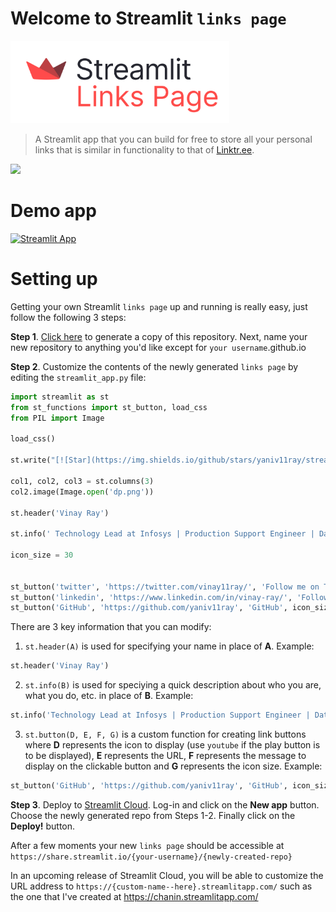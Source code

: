 # Welcome to Streamlit `links page`

<img src="streamlit-links-page.png" width="350">

> A Streamlit app that you can build for free to store all your personal links that is similar in functionality to that of [Linktr.ee](https://linktr.ee/).

<img src="23F54497-245E-413F-99C7-F3E295E4EA13.png" width="350">

# Demo app

[![Streamlit App](https://static.streamlit.io/badges/streamlit_badge_black_white.svg)](https://chanin.streamlitapp.com/)

# Setting up

Getting your own Streamlit `links page` up and running is really easy, just follow the following 3 steps:

**Step 1**. [Click here](https://github.com/streamlit/links/generate) to generate a copy of this repository. Next, name your new repository to anything you'd like except for `your username`.github.io

**Step 2**. Customize the contents of the newly generated `links page` by editing the `streamlit_app.py` file:

```python
import streamlit as st
from st_functions import st_button, load_css
from PIL import Image

load_css()

st.write("[![Star](https://img.shields.io/github/stars/yaniv11ray/streamlit.svg?logo=github&style=social)](https://gitHub.com/yaniv11ray/streamlit)")

col1, col2, col3 = st.columns(3)
col2.image(Image.open('dp.png'))

st.header('Vinay Ray')

st.info(' Technology Lead at Infosys | Production Support Engineer | Data Analyst')

icon_size = 30


st_button('twitter', 'https://twitter.com/vinay11ray/', 'Follow me on Twitter', icon_size)
st_button('linkedin', 'https://www.linkedin.com/in/vinay-ray/', 'Follow me on LinkedIn', icon_size)
st_button('GitHub', 'https://github.com/yaniv11ray', 'GitHub', icon_size)


```

There are 3 key information that you can modify:
1. `st.header(A)` is used for specifying your name in place of **A**.
Example:
```python
st.header('Vinay Ray')
```

2. `st.info(B)` is used for speciying a quick description about who you are, what you do, etc. in place of **B**.
Example:
```python
st.info('Technology Lead at Infosys | Production Support Engineer | Data Analyst')
```

3. `st.button(D, E, F, G)` is a custom function for creating link buttons where **D** represents the icon to display (use `youtube` if the play button is to be displayed), **E** represents the URL, **F** represents the message to display on the clickable button and **G** represents the icon size.
Example:
```python
st_button('GitHub', 'https://github.com/yaniv11ray', 'GitHub', icon_size)
```

**Step 3**. Deploy to [Streamlit Cloud](https://streamlit.io/cloud). Log-in and click on the **New app** button. Choose the newly generated repo from Steps 1-2. Finally click on the **Deploy!** button. 

After a few moments your new `links page` should be accessible at `https://share.streamlit.io/{your-username}/{newly-created-repo}`

In an upcoming release of Streamlit Cloud, you will be able to customize the URL address to `https://{custom-name--here}.streamlitapp.com/` such as the one that I've created at https://chanin.streamlitapp.com/
